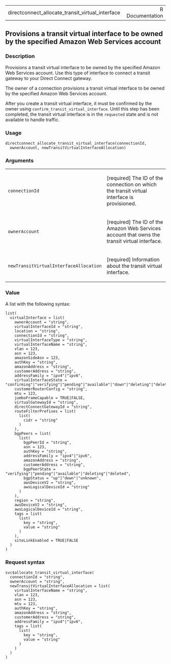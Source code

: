 <table style="width: 100%;">
<tbody>
<tr class="odd">
<td>directconnect_allocate_transit_virtual_interface</td>
<td style="text-align: right;">R Documentation</td>
</tr>
</tbody>
</table>

## Provisions a transit virtual interface to be owned by the specified Amazon Web Services account

### Description

Provisions a transit virtual interface to be owned by the specified
Amazon Web Services account. Use this type of interface to connect a
transit gateway to your Direct Connect gateway.

The owner of a connection provisions a transit virtual interface to be
owned by the specified Amazon Web Services account.

After you create a transit virtual interface, it must be confirmed by
the owner using `confirm_transit_virtual_interface`. Until this step has
been completed, the transit virtual interface is in the `requested`
state and is not available to handle traffic.

### Usage

    directconnect_allocate_transit_virtual_interface(connectionId,
      ownerAccount, newTransitVirtualInterfaceAllocation)

### Arguments

<table>
<colgroup>
<col style="width: 35%" />
<col style="width: 65%" />
</colgroup>
<tbody>
<tr class="odd">
<td><code
id="directconnect_allocate_transit_virtual_interface_:_connectionId">connectionId</code></td>
<td><p>[required] The ID of the connection on which the transit virtual
interface is provisioned.</p></td>
</tr>
<tr class="even">
<td><code
id="directconnect_allocate_transit_virtual_interface_:_ownerAccount">ownerAccount</code></td>
<td><p>[required] The ID of the Amazon Web Services account that owns
the transit virtual interface.</p></td>
</tr>
<tr class="odd">
<td><code
id="directconnect_allocate_transit_virtual_interface_:_newTransitVirtualInterfaceAllocation">newTransitVirtualInterfaceAllocation</code></td>
<td><p>[required] Information about the transit virtual
interface.</p></td>
</tr>
</tbody>
</table>

### Value

A list with the following syntax:

    list(
      virtualInterface = list(
        ownerAccount = "string",
        virtualInterfaceId = "string",
        location = "string",
        connectionId = "string",
        virtualInterfaceType = "string",
        virtualInterfaceName = "string",
        vlan = 123,
        asn = 123,
        amazonSideAsn = 123,
        authKey = "string",
        amazonAddress = "string",
        customerAddress = "string",
        addressFamily = "ipv4"|"ipv6",
        virtualInterfaceState = "confirming"|"verifying"|"pending"|"available"|"down"|"deleting"|"deleted"|"rejected"|"unknown",
        customerRouterConfig = "string",
        mtu = 123,
        jumboFrameCapable = TRUE|FALSE,
        virtualGatewayId = "string",
        directConnectGatewayId = "string",
        routeFilterPrefixes = list(
          list(
            cidr = "string"
          )
        ),
        bgpPeers = list(
          list(
            bgpPeerId = "string",
            asn = 123,
            authKey = "string",
            addressFamily = "ipv4"|"ipv6",
            amazonAddress = "string",
            customerAddress = "string",
            bgpPeerState = "verifying"|"pending"|"available"|"deleting"|"deleted",
            bgpStatus = "up"|"down"|"unknown",
            awsDeviceV2 = "string",
            awsLogicalDeviceId = "string"
          )
        ),
        region = "string",
        awsDeviceV2 = "string",
        awsLogicalDeviceId = "string",
        tags = list(
          list(
            key = "string",
            value = "string"
          )
        ),
        siteLinkEnabled = TRUE|FALSE
      )
    )

### Request syntax

    svc$allocate_transit_virtual_interface(
      connectionId = "string",
      ownerAccount = "string",
      newTransitVirtualInterfaceAllocation = list(
        virtualInterfaceName = "string",
        vlan = 123,
        asn = 123,
        mtu = 123,
        authKey = "string",
        amazonAddress = "string",
        customerAddress = "string",
        addressFamily = "ipv4"|"ipv6",
        tags = list(
          list(
            key = "string",
            value = "string"
          )
        )
      )
    )
